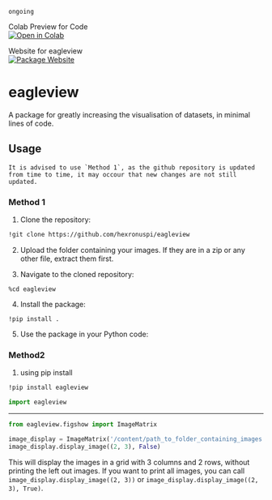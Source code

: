 `ongoing`
  <p align="left">
  Colab Preview for Code <br>
  <a href="https://colab.research.google.com/drive/1ZklXjCLbrZIACctPS4EKZ4ZnuqdjonO4?usp=sharing" target="_blank">
    <img src="https://colab.research.google.com/assets/colab-badge.svg" alt="Open in Colab">
  </a>
    
  </p>

Website for eagleview
<br>
[![Package Website](https://img.shields.io/badge/eagleview-Home-blue)](https://hexronus.tech/eagleview/index.html)

# eagleview

A package for greatly increasing the visualisation of datasets, in minimal lines of code.

## Usage
```
It is advised to use `Method 1`, as the github repository is updated from time to time, it may occour that new changes are not still updated.
```
### Method 1
1. Clone the repository:

```bash
!git clone https://github.com/hexronuspi/eagleview
```
2. Upload the folder containing your images. If they are in a zip or any other file, extract them first.

3. Navigate to the cloned repository:

```
%cd eagleview
```

4. Install the package:

```
!pip install .
```

5. Use the package in your Python code:

### Method2

1. using pip install
```bash
!pip install eagleview
```
```python
import eagleview
```

<hr>


```python
from eagleview.figshow import ImageMatrix

image_display = ImageMatrix('/content/path_to_folder_containing_images')
image_display.display_image((2, 3), False)
```

This will display the images in a grid with 3 columns and 2 rows, without printing the left out images. If you want to print all images, you can call `image_display.display_image((2, 3))` or `image_display.display_image((2, 3), True)`.
